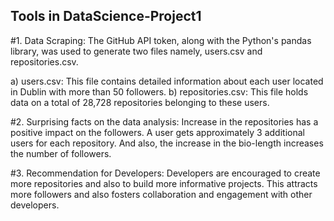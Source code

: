 ## Tools in DataScience-Project1

#1. Data Scraping:
The GitHub API token, along with the Python's pandas library, was used to generate two files namely, users.csv and repositories.csv.

a) users.csv: This file contains detailed information about each user located in Dublin with more than 50 followers.
b) repositories.csv: This file holds data on a total of 28,728 repositories belonging to these users.

#2. Surprising facts on the data analysis:
Increase in the repositories has a positive impact on the followers. A user gets approximately 3 additional users for each repository. And also, the increase in the bio-length increases the number of followers.

#3. Recommendation for Developers:
Developers are encouraged to create more repositories and also to build more informative projects. This attracts more followers and also fosters collaboration and engagement with other developers.
